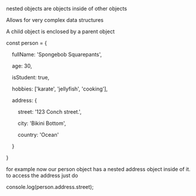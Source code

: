 nested objects are objects inside of other objects 

Allows for very complex data structures

A child object is enclosed by a parent object


const person = {

    fullName: 'Spongebob Squarepants',

    age: 30,

    isStudent: true,

    hobbies: ['karate', 'jellyfish', 'cooking'],

    address: {

        street: '123 Conch street.',

        city: 'Bikini Bottom',

        country: 'Ocean'

    }

}


for example now our person object has a nested address object inside of it. to access the address just do 

console.log(person.address.street);



